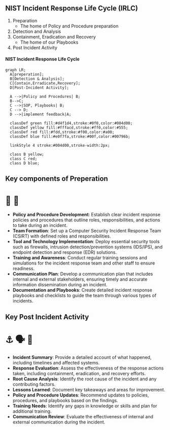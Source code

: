 ## NIST Incident Response Life Cycle (IRLC)
1. Preparation
    - The home of Policy and Procedure preparation
2. Detection and Analysis
3. Containment, Eradication and Recovery
    - The home of our Playbooks
4. Post Incident Activity

#### NIST Incident Response Life Cycle
```mermaid
graph LR;
  A[preperation];
  B[Detection & Analysis];
  C[Contain,Erradicate,Recovery];
  D[Post-Incident Activity];

  A -->|Policy and Procedures| B;
  B-->C;
  C -->|SOP, Playbooks| B;
  C --> D;
  D -->|implement feedback|A;

  classDef green fill:#d4f1d4,stroke:#0f0,color:#004d00;
  classDef yellow fill:#fffacd,stroke:#ff0,color:#555;
  classDef red fill:#fdd,stroke:#f00,color:#a00;
  classDef blue fill:#e0f7fa,stroke:#00f,color:#00796b;

  linkStyle 4 stroke:#004d00,stroke-width:2px; 

  class B yellow;
  class C red;
  class D blue;
```

## Key components of Preperation
# :key: :checkered_flag:

- __Policy and Procedure Development__: Establish clear incident response policies and procedures that outline roles, responsibilities, and actions to take during an incident.
- __Team Formation__: Set up a Computer Security Incident Response Team (CSIRT) with defined roles and responsibilities.
- __Tool and Technology Implementation__: Deploy essential security tools such as firewalls, intrusion detection/prevention systems (IDS/IPS), and endpoint detection and response (EDR) solutions.
- __Training and Awareness__: Conduct regular training sessions and simulations for the incident response team and other staff to ensure readiness.
- __Communication Plan__: Develop a communication plan that includes internal and external stakeholders, ensuring timely and accurate information dissemination during an incident.
- __Documentation and Playbooks__: Create detailed incident response playbooks and checklists to guide the team through various types of incidents.

## Key Post Incident Activity
# :anchor: :speaking_head: :football:
- __Incident Summary__: Provide a detailed account of what happened, including timelines and affected systems.
- __Response Evaluation__: Assess the effectiveness of the response actions taken, including containment, eradication, and recovery efforts.
- __Root Cause Analysis__: Identify the root cause of the incident and any contributing factors.
- __Lessons Learned__: Document key takeaways and areas for improvement.
- __Policy and Procedure Updates__: Recommend updates to policies, procedures, and playbooks based on the findings.
- __Training Needs__: Identify any gaps in knowledge or skills and plan for additional training.
- __Communication Review__: Evaluate the effectiveness of internal and external communication during the incident.






